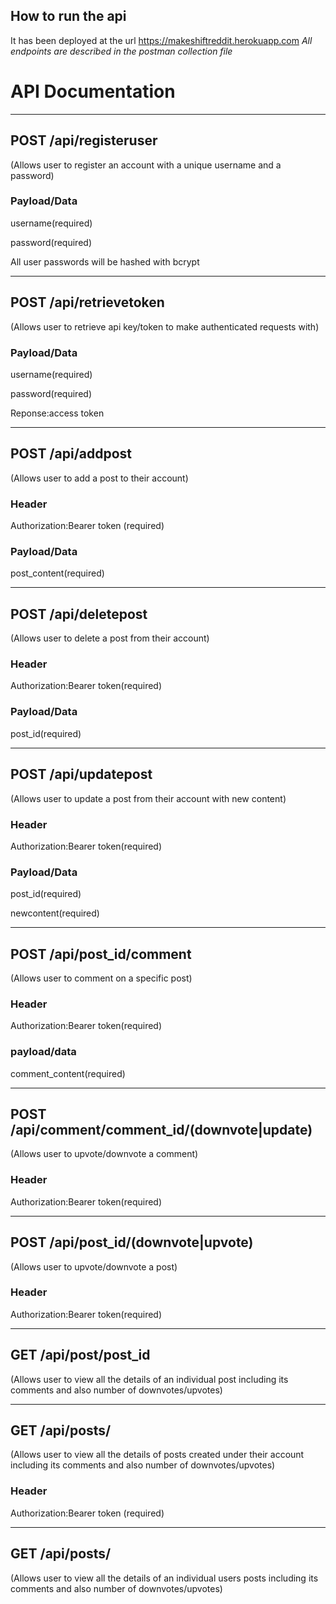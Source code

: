 ## How to run the api
It has been deployed at the url 
https://makeshiftreddit.herokuapp.com
*All endpoints are described in the postman collection file*

# API Documentation
---

## POST  /api/registeruser 

(Allows user to register an account with a unique username and a password)

### Payload/Data

username(required)

password(required)

All user passwords will be hashed with bcrypt

---

## POST  /api/retrievetoken 

(Allows user to retrieve api key/token to make authenticated requests with)

### Payload/Data

username(required)

password(required)

Reponse:access token

---

## POST  /api/addpost 

(Allows user to add a post to their account)

### Header

Authorization:Bearer token (required)

### Payload/Data
  
post_content(required)
  
---
  
## POST  /api/deletepost 
  
(Allows user to delete a post from their account)
  
### Header
  
Authorization:Bearer token(required)

### Payload/Data
  
post_id(required)
  
---
  
## POST  /api/updatepost 
  
(Allows user to update a post from their account with new content)
  
### Header
  
Authorization:Bearer token(required)

### Payload/Data
  
post_id(required)
  
newcontent(required)
  
---
  
## POST /api/post_id/comment 
  
(Allows user to comment on a specific post)
  
### Header
  
Authorization:Bearer token(required)
  
### payload/data
  
comment_content(required)
  
---
  
## POST /api/comment/comment_id/(downvote|update)   
  
(Allows user to upvote/downvote a comment)
  
### Header
  
Authorization:Bearer token(required)
  
---
  
## POST /api/post_id/(downvote|upvote)    

(Allows user to upvote/downvote a post)
  
### Header
  
Authorization:Bearer token(required)
  
---
  
## GET  /api/post/post_id
  
(Allows user to view all the details of an individual post including its comments and also number of downvotes/upvotes)
  
---
  
## GET  /api/posts/ 
  
(Allows user to view all the details of posts created under their account including its comments and also number of downvotes/upvotes)
  
### Header
  
Authorization:Bearer token (required)
  
---

## GET  /api/posts/<username> 

(Allows user to view all the details of an individual users posts including its comments and also number of downvotes/upvotes)





